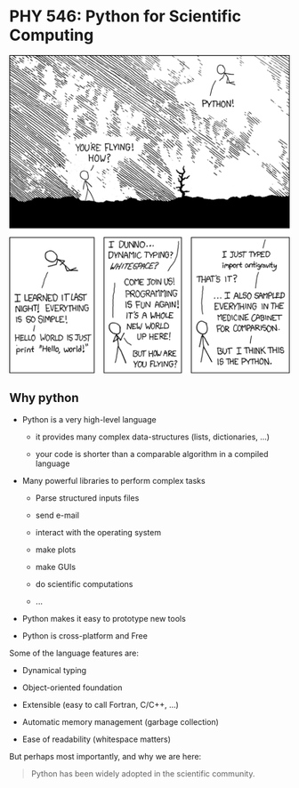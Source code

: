 # PHY 546: Python for Scientific Computing

![xkcd](01-python/python.png)

## Why python

* Python is a very high-level language

  * it provides many complex data-structures (lists, dictionaries, ...)

  * your code is shorter than a comparable algorithm in a compiled language

* Many powerful libraries to perform complex tasks

  * Parse structured inputs files

  * send e-mail

  * interact with the operating system

  * make plots

  * make GUIs

  * do scientific computations

  * ...

* Python makes it easy to prototype new tools

* Python is cross-platform and Free

Some of the language features are:

* Dynamical typing

* Object-oriented foundation

* Extensible (easy to call Fortran, C/C++, ...)

* Automatic memory management (garbage collection)

* Ease of readability (whitespace matters)

But perhaps most importantly, and why we are here:

> Python has been widely adopted in the scientific community.


